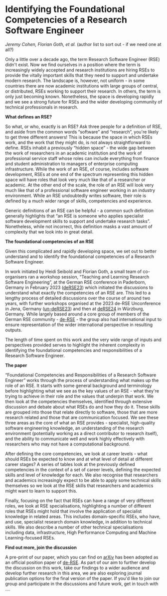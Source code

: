 # Identifying the Foundational Competencies of a Research Software Engineer

_Jeremy Cohen, Florian Goth, et al._ (author list to sort out - if we need one at all?) 

Only a little over a decade ago, the term Research Software Engineer (RSE) didn't exist.
Now we find ourselves in a position where the term is increasingly widely accepted and research institutions are hiring RSEs to provide the vitally important skills that they need to support and undertake modern research.
The landscape is, however, not uniform - in some countries there are now academic institutions with large groups of central, or distributed, RSEs working to support their research.
In others, the term is only just becoming known.
Nonetheless, the space is developing rapidly and we see a strong future for RSEs and the wider developing community of technical professionals in research.

**What defines an RSE?**

So what, or who, exactly is an RSE?
Ask three people for a definition of RSE, and aside from the common words “software” and “research”, you're likely to get three different answers!
This is because the space in which RSEs work, and the work that they might do, is not always straightforward to define.
RSEs inhabit a previously “hidden space” - the wide gap between the work of researchers in an academic institution and the work of professional service staff whose roles can include everything from finance and student administration to managers of enterprise computing infrastructure.
While the work of an RSE, of course, includes software development, RSEs at one end of the spectrum representing this hidden space will have roles that look very much like that of a researcher or academic.
At the other end of the scale, the role of an RSE will look very much like that of a professional software engineer working in an industry environment.
While an RSE undoubtedly writes software, their role is defined by a much wider range of skills, competencies and experience.

Generic definitions of an RSE can be helpful - a common such definition generally highlights that “an RSE is someone who applies specialist software development skills to support and undertake research tasks”.
Nonetheless, while not incorrect, this definition masks a vast amount of complexity that we look into in great detail.

**The foundational competencies of an RSE**

Given this complicated and rapidly developing space, we set out to better understand and to identify the foundational competencies of a Research Software Engineer.

In work initiated by Heidi Seibold and Florian Goth, a small team of co-organisers ran a workshop session, “Teaching and Learning Research Software Engineering”, at the German RSE conference in Paderborn, Germany in February 2023 ([deRSE23](https://de-rse23.sciencesconf.org/)) which initiated the discussions to understand what exactly the competencies of an RSE are.
This led to a lengthy process of detailed discussions over the course of around two years, with further workshops organised at the 2023 de-RSE Unconference in Jena, Germany ([un-deRSE23](https://un-derse23.sciencesconf.org/index)) and then at [deRSE24](https://go.uniwue.de/derse24) in Würzburg, Germany.
While largely based around a core group of members of the German RSE community - [de-RSE](https://de-rse.org/en) - the group also had international input to ensure representation of the wider international perspective in resulting outputs.

The length of time spent on this work and the very wide range of inputs and perspectives provided serves to highlight the inherent complexity in identifying the foundational competencies and responsibilities of a Research Software Engineer.

**The paper**

“Foundational Competencies and Responsibilities of a Research Software Engineer” works through the process of understanding what makes up the role of an RSE.
It starts with some general background and terminology before highlighting what we see as the key values of an RSE - what they're trying to achieve in their role and the values that underpin that work.
We then look at the competencies themselves, identified through extensive discussion and debate about what RSEs do and how they do it.
These skills are grouped into those that relate directly to software, those that are more research related and those that are communication focused.
We see these three areas as the core of what an RSE provides - specialist, high-quality software engineering knowledge, an understanding of the research environment (potentially working as a direct contributor to research itself), and the ability to communicate well and work highly effectively with researchers who may not have a computational background.

After defining the core competencies, we look at career levels - what should RSEs be expected to know and at what level of detail at different career stages?
A series of tables look at the previously defined competencies in the context of a set of career levels, defining the expected skills and level of knowledge for each.
We also recognise that researchers and academics increasingly expect to be able to apply some technical skills themselves so we look at the RSE skills that researchers and academics might want to learn to support this.

Finally, focusing on the fact that RSEs can have a range of very different roles, we look at RSE specialisations, highlighting a number of different roles that RSEs might hold that involve the application of specialist knowledge in related areas.
This includes domain-specific RSEs, who have, and use, specialist research domain knowledge, in addition to technical skills.
We also describe a number of other technical specialisations including data, infrastructure, High Performance Computing and Machine Learning-focused RSEs.

**Find out more, join the discussion**

A pre-print of our paper, which you can find on [arXiv](https://arxiv.org/abs/2311.11457) has been adopted as an official position paper of [de-RSE](https://de-rse.org/en).
As part of our aim to further develop the discussion on this work, take our findings to a wider audience and develop further research in this area, we are also exploring journal publication options for the final version of the paper.
If you'd like to join our group and participate in the discussions and future work, get in touch with ....

